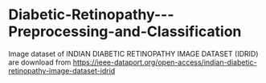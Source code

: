 # Diabetic-Retinopathy---Preprocessing-and-Classification

Image dataset of INDIAN DIABETIC RETINOPATHY IMAGE DATASET (IDRID) are download from https://ieee-dataport.org/open-access/indian-diabetic-retinopathy-image-dataset-idrid
